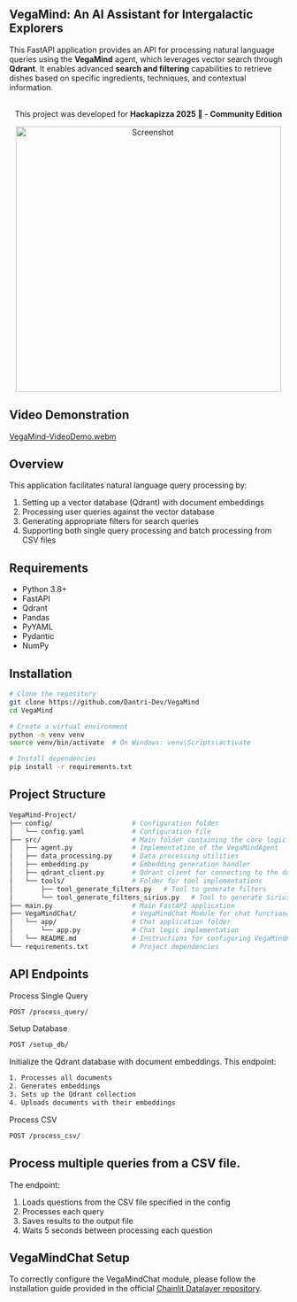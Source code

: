## VegaMind: An AI Assistant for Intergalactic Explorers
This FastAPI application provides an API for processing natural language queries using the **VegaMind** agent, which leverages vector search through **Qdrant**.
It enables advanced **search and filtering** capabilities to retrieve dishes based on specific ingredients, techniques, and contextual information.  
<br>
<p align="center">
  This project was developed for <strong>Hackapizza 2025 🍕 - Community Edition</strong>
</p>

<p align="center">
  <img src="https://github.com/user-attachments/assets/9f9faf09-72ae-4747-9f5f-ff92e52b8e34" alt="Screenshot" width="480">
</p>

## Video Demonstration

[VegaMind-VideoDemo.webm](https://github.com/user-attachments/assets/05eb93e3-0249-4f61-b709-96af9f5cc9c1)


## Overview

This application facilitates natural language query processing by:
1. Setting up a vector database (Qdrant) with document embeddings
2. Processing user queries against the vector database
3. Generating appropriate filters for search queries
4. Supporting both single query processing and batch processing from CSV files

## Requirements

- Python 3.8+
- FastAPI
- Qdrant
- Pandas
- PyYAML
- Pydantic
- NumPy

## Installation

```bash
# Clone the repository
git clone https://github.com/Dantri-Dev/VegaMind
cd VegaMind

# Create a virtual environment
python -m venv venv
source venv/bin/activate  # On Windows: venv\Scripts\activate

# Install dependencies
pip install -r requirements.txt
```

## Project Structure
```bash
VegaMind-Project/
├── config/                    # Configuration folder
│   └── config.yaml            # Configuration file
├── src/                       # Main folder containing the core logic of the project
│   ├── agent.py               # Implementation of the VegaMindAgent
│   ├── data_processing.py     # Data processing utilities
│   ├── embedding.py           # Embedding generation handler
│   ├── qdrant_client.py       # Qdrant client for connecting to the database
│   └── tools/                 # Folder for tool implementations
│       ├── tool_generate_filters.py   # Tool to generate filters
│       └── tool_generate_filters_sirius.py   # Tool to generate Sirius filters
├── main.py                    # Main FastAPI application
├── VegaMindChat/              # VegaMindChat Module for chat functionality
│   └── app/                   # Chat application folder
│       └── app.py             # Chat logic implementation
│   └── README.md              # Instructions for configuring VegaMindChat
└── requirements.txt           # Project dependencies
```

## API Endpoints

Process Single Query
```bash
POST /process_query/
```
Setup Database
```bash
POST /setup_db/
```

Initialize the Qdrant database with document embeddings.
This endpoint:
```bash
1. Processes all documents
2. Generates embeddings
3. Sets up the Qdrant collection
4. Uploads documents with their embeddings
```

Process CSV
```bash
POST /process_csv/
```

## Process multiple queries from a CSV file.
The endpoint:
1. Loads questions from the CSV file specified in the config
2. Processes each query
3. Saves results to the output file
4. Waits 5 seconds between processing each question

## VegaMindChat Setup

To correctly configure the VegaMindChat module, please follow the installation guide provided in the official [Chainlit Datalayer repository](https://github.com/Chainlit/chainlit-datalayer).
